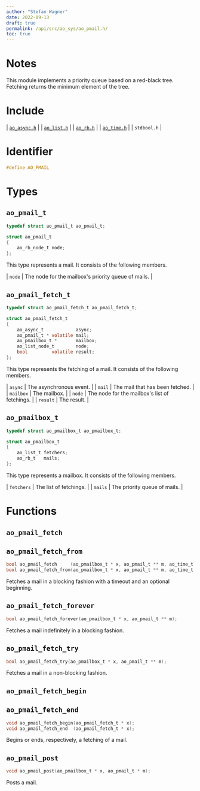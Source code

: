 ```yaml
---
author: "Stefan Wagner"
date: 2022-09-13
draft: true
permalink: /api/src/ao_sys/ao_pmail.h/
toc: true
---
```


# Notes

This module implements a priority queue based on a red-black tree. Fetching returns the minimum element of the tree.

# Include

| [`ao_async.h`](ao_async.h.md) |
| [`ao_list.h`](../ao/ao_list.h.md) |
| [`ao_rb.h`](../ao/ao_rb.h.md) |
| [`ao_time.h`](ao_time.h.md) |
| `stdbool.h` |

# Identifier

```c
#define AO_PMAIL
```

# Types

## `ao_pmail_t`

```c
typedef struct ao_pmail_t ao_pmail_t;
```

```c
struct ao_pmail_t
{
    ao_rb_node_t node;
};
```

This type represents a mail. It consists of the following members.

| `node` | The node for the mailbox's priority queue of mails. |

## `ao_pmail_fetch_t`

```c
typedef struct ao_pmail_fetch_t ao_pmail_fetch_t;
```

```c
struct ao_pmail_fetch_t
{
    ao_async_t            async;
    ao_pmail_t * volatile mail;
    ao_pmailbox_t *       mailbox;
    ao_list_node_t        node;
    bool         volatile result;
};
```

This type represents the fetching of a mail. It consists of the following members.

| `async` | The asynchronous event. |
| `mail` | The mail that has been fetched. |
| `mailbox` | The mailbox. |
| `node` | The node for the mailbox's list of fetchings. |
| `result` | The result. |

## `ao_pmailbox_t`

```c
typedef struct ao_pmailbox_t ao_pmailbox_t;
```

```c
struct ao_pmailbox_t
{
    ao_list_t fetchers;
    ao_rb_t   mails;
};
```

This type represents a mailbox. It consists of the following members.

| `fetchers` | The list of fetchings. |
| `mails` | The priority queue of mails. |

# Functions

## `ao_pmail_fetch`
## `ao_pmail_fetch_from`

```c
bool ao_pmail_fetch     (ao_pmailbox_t * x, ao_pmail_t ** m, ao_time_t timeout);
bool ao_pmail_fetch_from(ao_pmailbox_t * x, ao_pmail_t ** m, ao_time_t timeout, ao_time_t beginning);
```

Fetches a mail in a blocking fashion with a timeout and an optional beginning.

## `ao_pmail_fetch_forever`

```c
bool ao_pmail_fetch_forever(ao_pmailbox_t * x, ao_pmail_t ** m);
```

Fetches a mail indefinitely in a blocking fashion.

## `ao_pmail_fetch_try`

```c
bool ao_pmail_fetch_try(ao_pmailbox_t * x, ao_pmail_t ** m);
```

Fetches a mail in a non-blocking fashion.

## `ao_pmail_fetch_begin`
## `ao_pmail_fetch_end`

```c
void ao_pmail_fetch_begin(ao_pmail_fetch_t * x);
void ao_pmail_fetch_end  (ao_pmail_fetch_t * x);
```

Begins or ends, respectively, a fetching of a mail.

## `ao_pmail_post`

```c
void ao_pmail_post(ao_pmailbox_t * x, ao_pmail_t * m);
```

Posts a mail.
